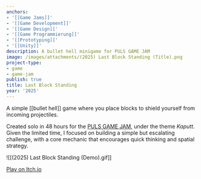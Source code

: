 ```yaml
---
anchors:
- '[[Game Jams]]'
- '[[Game Development]]'
- '[[Game Design]]'
- '[[Game Programmierung]]'
- '[[Prototyping]]'
- '[[Unity]]'
description: A bullet hell minigame for PULS GAME JAM
image: /images/attachments/(2025) Last Block Standing (Title).png
project-type:
- game
- game-jam
publish: true
title: Last Block Standing
year: '2025'
---
```

A simple [[bullet hell]] game where you place blocks to shield yourself from incoming projectiles.

Created solo in 48 hours for the [PULS GAME JAM](https://itch.io/jam/puls-game-jam), under the theme *Kaputt*. Given the limited time, I focused on building a simple but escalating challenge, with a core mechanic that encourages quick thinking and spatial strategy.

![[(2025) Last Block Standing (Demo).gif]]

[Play on Itch.io](https://paultoast.itch.io/protect-the-walls)